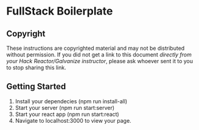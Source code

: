 # FullStack Boilerplate

## Copyright

These instructions are copyrighted material and may not be distributed without permission. If you did not get a link to this document _directly from your Hack Reactor/Galvanize instructor_, please ask whoever sent it to you to stop sharing this link.

## Getting Started
1. Install your dependecies (npm run install-all)
2. Start your server (npm run start:server)
3. Start your react app (npm run start:react)
4. Navigate to localhost:3000 to view your page.